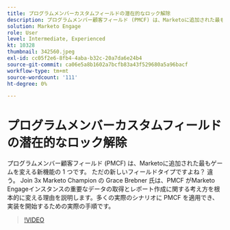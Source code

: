 ```yaml
---
title: プログラムメンバーカスタムフィールドの潜在的なロック解除
description: プログラムメンバー顧客フィールド (PMCF) は、Marketoに追加された最もゲームを変える新機能の 1 つです。
solution: Marketo Engage
role: User
level: Intermediate, Experienced
kt: 10328
thumbnail: 342560.jpeg
exl-id: cc05f2e6-8fb4-4aba-b32c-20a7da6e24b4
source-git-commit: ca06e5a8b1602a7bcfb83a43f529680a5a96bacf
workflow-type: tm+mt
source-wordcount: '111'
ht-degree: 0%

---
```


# プログラムメンバーカスタムフィールドの潜在的なロック解除

プログラムメンバー顧客フィールド (PMCF) は、Marketoに追加された最もゲームを変える新機能の 1 つです。 ただの新しいフィールドタイプですよね？ 違う。 Join 3x Marketo Champion の Grace Brebner 氏は、PMCF がMarketo Engageインスタンスの重要なデータの取得とレポート作成に関する考え方を根本的に変える理由を説明します。多くの実際のシナリオに PMCF を適用でき、実装を開始するための実際の手順です。

>[!VIDEO](https://video.tv.adobe.com/v/342560/?quality=12&learn=on)
